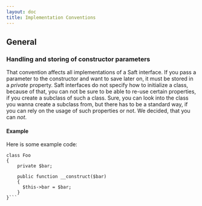 ```yaml
---
layout: doc
title: Implementation Conventions
---
```


## General

### Handling and storing of constructor parameters

That convention affects all implementations of a Saft interface. If you pass a parameter to the constructor and want to save later on, it must be stored in a *private* property. Saft interfaces do not specify how to initialize a class, because of that, you can not be sure to be able to re-use certain properties, if you create a subclass of such a class. Sure, you can look into the class you wanna create a subclass from, but there has to be a standard way, if you can rely on the usage of such properties or not. We decided, that you can *not*.

#### Example

Here is some example code:

```
class Foo 
{
    private $bar;
   
    public function __construct($bar)
    {
      $this->bar = $bar;
    }
}```

